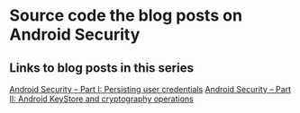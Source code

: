 # Source code the blog posts on Android Security

## Links to blog posts in this series
[Android Security – Part I: Persisting user credentials](https://techdroid.kbeanie.com/2018/12/10/android-security-part-i-persisting-user-credentials/)
[Android Security – Part II: Android KeyStore and cryptography operations](https://techdroid.kbeanie.com/2018/12/11/android-security-part-ii-android-keystore-and-cryptography-operations/)